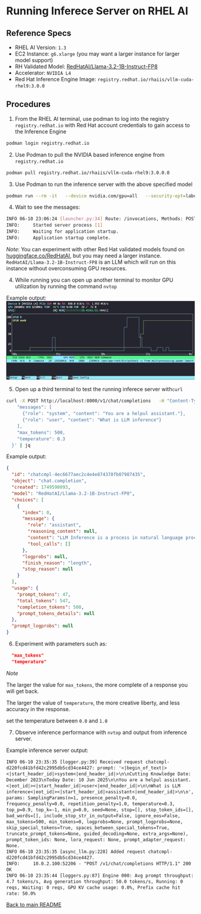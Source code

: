 # Running Inferece Server on RHEL AI

## Reference Specs

- RHEL AI Version: `1.3`
- EC2 Instance: `g6.xlarge` (you may want a larger instance for larger model support)
- RH Validated Model: [RedHatAI/Llama-3.2-1B-Instruct-FP8](https://huggingface.co/RedHatAI/Llama-3.2-1B-Instruct-FP8)
- Accelerator: `NVIDIA L4`
- Red Hat Inference Engine Image: `registry.redhat.io/rhaiis/vllm-cuda-rhel9:3.0.0`

## Procedures

1. From the RHEL AI terminal, use podman to log into the registry `registry.redhat.io` with Red Hat account credentials to gain access to the Inference Engine

```bash
podman login registry.redhat.io
```

2. Use Podman to pull the NVIDIA based inference engine from `registry.redhat.io`

```bash
podman pull registry.redhat.io/rhaiis/vllm-cuda-rhel9:3.0.0.0
```

3. Use Podman to run the inference server with the above specified model

```bash
podman run --rm -it   --device nvidia.com/gpu=all   --security-opt=label=disable   --shm-size=4GB   -p 8000:8000   --env "HUGGING_FACE_HUB_TOKEN=$HF_TOKEN"   --env "HF_HUB_OFFLINE=0"   --env VLLM_NO_USAGE_STATS=1   registry.redhat.io/rhaiis/vllm-cuda-rhel9:3.0.0   --model RedHatAI/Llama-3.2-1B-Instruct-FP8   --trust-remote-code

```

4. Wait to see the messages:

```bash
INFO 06-10 23:06:24 [launcher.py:34] Route: /invocations, Methods: POST
INFO:     Started server process [1]
INFO:     Waiting for application startup.
INFO:     Application startup complete.
```

*Note*: You can experiment with other Red Hat validated models found on [huggingface.co/RedHatAI](https://huggingface.co/RedHatAI), but you may need a larger instance. `RedHatAI/Llama-3.2-1B-Instruct-FP8` is an LLM which will run on this instance without overconsuming GPU resources.

4. While running you can open up another terminal to monitor GPU utilization by running the command `nvtop`

Example output:
![nvtop output](./img/image01.png)


5. Open up a third terminal to test the running inferece server with`curl` 

```bash
curl -X POST http://localhost:8000/v1/chat/completions   -H "Content-Type: application/json"   -d '{
    "messages": [
      {"role": "system", "content": "You are a helpul assistant."},
      {"role": "user", "content": "What is LLM inference"}
    ],
    "max_tokens": 500,
    "temperature": 0.3
  }' | jq

```

Example output:
```json
{
  "id": "chatcmpl-4ec6677aec2c4e4e874378fb07987435",
  "object": "chat.completion",
  "created": 1749598093,
  "model": "RedHatAI/Llama-3.2-1B-Instruct-FP8",
  "choices": [
    {
      "index": 0,
      "message": {
        "role": "assistant",
        "reasoning_content": null,
        "content": "LLM Inference is a process in natural language processing (NLP) that involves generating human-like text based on a given input, such as a prompt or a question. It's a key component of large language models (LLMs) like BERT, RoBERTa, and others.\n\nHere's a simplified overview of how LLM inference works:\n\n**What is a Large Language Model (LLM)?**\n\nA Large Language Model (LLM) is a type of artificial intelligence (AI) model that's trained on a massive dataset of text. ...",
        "tool_calls": []
      },
      "logprobs": null,
      "finish_reason": "length",
      "stop_reason": null
    }
  ],
  "usage": {
    "prompt_tokens": 47,
    "total_tokens": 547,
    "completion_tokens": 500,
    "prompt_tokens_details": null
  },
  "prompt_logprobs": null
}
```

6. Experiment with parameters such as:
```json
  "max_tokens" 
  "temperature"
```

*Note*  
  
  The larger the value for `max_tokens`, the more complete of a response you will get back.   
   
The larger the value of `temperature`, the more creative liberty, and less accuracy in the response.   

set the temperature between `0.0` and `1.0`
  
7. Observe inference performance with `nvtop` and output from inference server.

Example inference server output:
```log
INFO 06-10 23:35:35 [logger.py:39] Received request chatcmpl-d220fcd41bfd42c2995db5cd34ce4427: prompt: '<|begin_of_text|><|start_header_id|>system<|end_header_id|>\n\nCutting Knowledge Date: December 2023\nToday Date: 10 Jun 2025\n\nYou are a helpul assistant.<|eot_id|><|start_header_id|>user<|end_header_id|>\n\nWhat is LLM inference<|eot_id|><|start_header_id|>assistant<|end_header_id|>\n\n', params: SamplingParams(n=1, presence_penalty=0.0, frequency_penalty=0.0, repetition_penalty=1.0, temperature=0.3, top_p=0.9, top_k=-1, min_p=0.0, seed=None, stop=[], stop_token_ids=[], bad_words=[], include_stop_str_in_output=False, ignore_eos=False, max_tokens=500, min_tokens=0, logprobs=None, prompt_logprobs=None, skip_special_tokens=True, spaces_between_special_tokens=True, truncate_prompt_tokens=None, guided_decoding=None, extra_args=None), prompt_token_ids: None, lora_request: None, prompt_adapter_request: None.
INFO 06-10 23:35:35 [async_llm.py:228] Added request chatcmpl-d220fcd41bfd42c2995db5cd34ce4427.
INFO:     10.0.2.100:52206 - "POST /v1/chat/completions HTTP/1.1" 200 OK
INFO 06-10 23:35:44 [loggers.py:87] Engine 000: Avg prompt throughput: 4.7 tokens/s, Avg generation throughput: 50.0 tokens/s, Running: 0 reqs, Waiting: 0 reqs, GPU KV cache usage: 0.0%, Prefix cache hit rate: 50.0%

```

[Back to main README](./README.md)